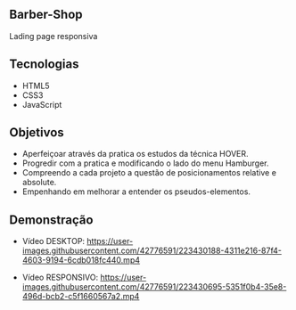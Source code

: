 
## Barber-Shop
Lading page responsiva 




## Tecnologias

 - HTML5
 - CSS3 
 - JavaScript



## Objetivos

* Aperfeiçoar através da pratica os estudos da técnica HOVER.
* Progredir com a pratica e modificando o lado do menu Hamburger.
* Compreendo a cada projeto a questão de posicionamentos relative e absolute.
* Empenhando em melhorar a entender os pseudos-elementos.



## Demonstração

* Vídeo DESKTOP: https://user-images.githubusercontent.com/42776591/223430188-4311e216-87f4-4603-9194-6cdb018fc440.mp4


* Vídeo RESPONSIVO: https://user-images.githubusercontent.com/42776591/223430695-5351f0b4-35e8-496d-bcb2-c5f1660567a2.mp4


